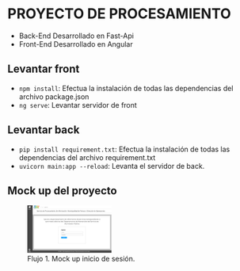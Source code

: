 # PROYECTO DE PROCESAMIENTO

- Back-End Desarrollado en Fast-Api
- Front-End Desarrollado en Angular

## Levantar front

- `npm install`: Efectua la instalación de todas las dependencias del archivo package.json
- `ng serve`: Levantar servidor de front 

## Levantar back

- `pip install requirement.txt`: Efectua la instalación de todas las dependencias del archivo requirement.txt
- `uvicorn main:app --reload`: Levanta el servidor de back.

## Mock up del proyecto

<figure>     
    <img src="vistas/inicio_sesion.png"      alt="Albuquerque, New Mexico" width=40% height=40%>     
    <figcaption>Flujo 1. Mock up inicio de sesión.</figcaption> 
</figure>

